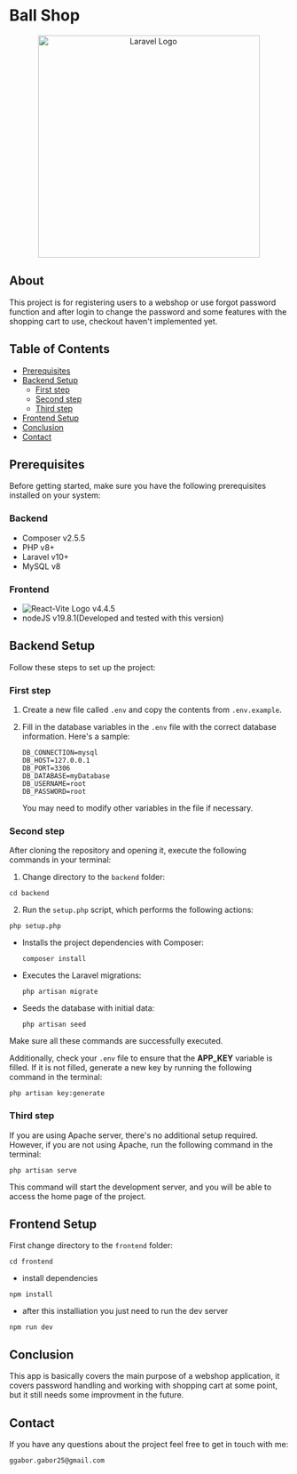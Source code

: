 # Ball Shop

<p align="center"><a href="https://laravel.com" target="_blank"><img src="https://raw.githubusercontent.com/laravel/art/master/logo-lockup/5%20SVG/2%20CMYK/1%20Full%20Color/laravel-logolockup-cmyk-red.svg" width="400" alt="Laravel Logo"></a></p>

## About

This project is for registering users to a webshop or use forgot password function and after login to change the password
and some features with the shopping cart to use, checkout haven't implemented yet.

## Table of Contents

- [Prerequisites](#prerequisites)
- [Backend Setup](#backend-setup)
  - [First step](#first-step)
  - [Second step](#second-step)
  - [Third step](#third-step)
- [Frontend Setup](#frontend-setup)
- [Conclusion](#conclusion)
- [Contact](#contact)

## Prerequisites

Before getting started, make sure you have the following prerequisites installed on your system:

### Backend

- Composer v2.5.5
- PHP v8+
- Laravel v10+
- MySQL v8

### Frontend

- ![React-Vite Logo](https://img.shields.io/badge/Vite-B73BFE?style=for-the-badge&logo=vite&logoColor=FFD62E) v4.4.5
- nodeJS v19.8.1(Developed and tested with this version)

## Backend Setup

Follow these steps to set up the project:

### First step

1. Create a new file called `.env` and copy the contents from `.env.example`.
2. Fill in the database variables in the `.env` file with the correct database information. Here's a sample:

   ```
   DB_CONNECTION=mysql
   DB_HOST=127.0.0.1
   DB_PORT=3306
   DB_DATABASE=myDatabase
   DB_USERNAME=root
   DB_PASSWORD=root
   ```

   You may need to modify other variables in the file if necessary.

### Second step

After cloning the repository and opening it, execute the following commands in your terminal:

1. Change directory to the `backend` folder:

```
cd backend
```

2. Run the `setup.php` script, which performs the following actions:

```
php setup.php
```

- Installs the project dependencies with Composer:

  `composer install`

- Executes the Laravel migrations:

  `php artisan migrate`

- Seeds the database with initial data:

  `php artisan seed`

Make sure all these commands are successfully executed.

Additionally, check your `.env` file to ensure that the **APP_KEY** variable is filled. If it is not filled, generate a new key by running the following command in the terminal:

```
php artisan key:generate
```

### Third step

If you are using Apache server, there's no additional setup required. However, if you are not using Apache, run the following command in the terminal:

```
php artisan serve
```

This command will start the development server, and you will be able to access the home page of the project.

## Frontend Setup

First change directory to the `frontend` folder:

```
cd frontend
```

- install dependencies

```
npm install
```

- after this installiation you just need to run the dev server

```
npm run dev
```

## Conclusion

This app is basically covers the main purpose of a webshop application, it covers password handling and working with shopping cart at some point, but it still needs some improvment in the future.

## Contact

If you have any questions about the project feel free to get in touch with me:

`ggabor.gabor25@gmail.com`
